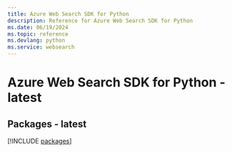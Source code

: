 ```yaml
---
title: Azure Web Search SDK for Python
description: Reference for Azure Web Search SDK for Python
ms.date: 06/19/2024
ms.topic: reference
ms.devlang: python
ms.service: websearch
---
```

# Azure Web Search SDK for Python - latest
## Packages - latest
[!INCLUDE [packages](web-search-index.md)]